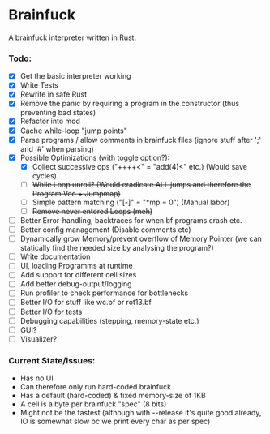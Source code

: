 # Brainfuck
A brainfuck interpreter written in Rust.

### Todo:

- [X] Get the basic interpreter working
- [X] Write Tests
- [X] Rewrite in safe Rust
- [X] Remove the panic by requiring a program in the constructor (thus preventing bad states)
- [X] Refactor into mod
- [X] Cache while-loop "jump points"
- [X] Parse programs / allow comments in brainfuck files (ignore stuff after ';' and '#' when parsing)
- [X] Possible Optimizations (with toggle option?):
  - [X] Collect successive ops ("++++<" = "add(4)<" etc.) (Would save cycles)
  - [ ] ~~While Loop unroll? (Would eradicate ALL jumps and therefore the Program Vec + Jumpmap)~~
  - [ ] Simple pattern matching ("[-]" = "*mp = 0") (Manual labor)
  - [ ] ~~Remove never entered Loops (meh)~~
- [ ] Better Error-handling, backtraces for when bf programs crash etc.
- [ ] Better config management (Disable comments etc)
- [ ] Dynamically grow Memory/prevent overflow of Memory Pointer (we can statically find the needed size by analysing the program?)
- [ ] Write documentation
- [ ] UI, loading Programms at runtime
- [ ] Add support for different cell sizes
- [ ] Add better debug-output/logging
- [ ] Run profiler to check performance for bottlenecks
- [ ] Better I/O for stuff like wc.bf or rot13.bf
- [ ] Better I/O for tests
- [ ] Debugging capabilities (stepping, memory-state etc.)
- [ ] GUI?
- [ ] Visualizer?

### Current State/Issues:

- Has no UI
- Can therefore only run hard-coded brainfuck
- Has a default (hard-coded) & fixed memory-size of 1KB
- A cell is a byte per brainfuck "spec" (8 bits)
- Might not be the fastest (although with --release it's quite good already, IO is somewhat slow bc we print every char as per spec)
